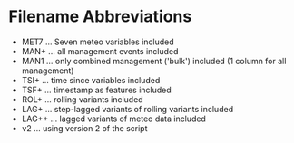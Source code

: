 # Filename Abbreviations 

- MET7 ... Seven meteo variables included
- MAN+ ... all management events included
- MAN1 ... only combined management ('bulk') included (1 column for all management)
- TSI+ ... time since variables included
- TSF+ ... timestamp as features included
- ROL+ ... rolling variants included
- LAG+ ... step-lagged variants of rolling variants included
- LAG++ ... lagged variants of meteo data included
- v2 ... using version 2 of the script
